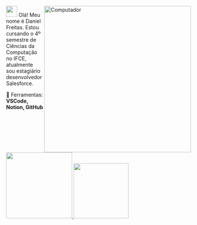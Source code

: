 <a href="https://github.com/danielfreitasce"><img src="https://raw.githubusercontent.com/MicaelliMedeiros/micaellimedeiros/master/image/computer-illustration.png" min-width="400px" max-width="400px" width="400px" align="right" alt="Computador"></a>

<p align="left"> 
  
  <a href="https://images.app.goo.gl/ShpjqAMjpxvQUWSg9" target="_blank"><img height="30em" src="img/foguete-decolando.gif" ></a> Olá! Meu nome é Daniel Freitas.
  Estou cursando o 4º semestre de Ciências da Computação no IFCE, atualmente sou estagiário desenvolvedor Salesforce. 
</p>

<p align="left">
  💼 Ferramentas: <strong> VSCode, Notion, GitHub</strong>
</p> 
<br>
<br>
<br>
<br>
<p align="left">
  <a href="https://github.com/danielfreitasce">
  <img height="180em" src="https://github-readme-stats.vercel.app/api?username=danielfreitasce&show_icons=true&theme=default_repocard&include_all_commits=true&count_private=true"/>
<img height="150em" src="https://github-readme-stats.vercel.app/api/top-langs/?username=danielfreitasce&layout=compact&langs_count=16&theme=default"/>
</a>
</p>

